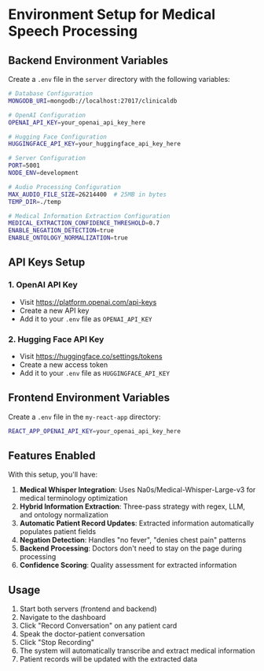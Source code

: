 # Environment Setup for Medical Speech Processing

## Backend Environment Variables

Create a `.env` file in the `server` directory with the following variables:

```bash
# Database Configuration
MONGODB_URI=mongodb://localhost:27017/clinicaldb

# OpenAI Configuration
OPENAI_API_KEY=your_openai_api_key_here

# Hugging Face Configuration
HUGGINGFACE_API_KEY=your_huggingface_api_key_here

# Server Configuration
PORT=5001
NODE_ENV=development

# Audio Processing Configuration
MAX_AUDIO_FILE_SIZE=26214400  # 25MB in bytes
TEMP_DIR=./temp

# Medical Information Extraction Configuration
MEDICAL_EXTRACTION_CONFIDENCE_THRESHOLD=0.7
ENABLE_NEGATION_DETECTION=true
ENABLE_ONTOLOGY_NORMALIZATION=true
```

## API Keys Setup

### 1. OpenAI API Key
- Visit https://platform.openai.com/api-keys
- Create a new API key
- Add it to your `.env` file as `OPENAI_API_KEY`

### 2. Hugging Face API Key
- Visit https://huggingface.co/settings/tokens
- Create a new access token
- Add it to your `.env` file as `HUGGINGFACE_API_KEY`

## Frontend Environment Variables

Create a `.env` file in the `my-react-app` directory:

```bash
REACT_APP_OPENAI_API_KEY=your_openai_api_key_here
```

## Features Enabled

With this setup, you'll have:

1. **Medical Whisper Integration**: Uses Na0s/Medical-Whisper-Large-v3 for medical terminology optimization
2. **Hybrid Information Extraction**: Three-pass strategy with regex, LLM, and ontology normalization
3. **Automatic Patient Record Updates**: Extracted information automatically populates patient fields
4. **Negation Detection**: Handles "no fever", "denies chest pain" patterns
5. **Backend Processing**: Doctors don't need to stay on the page during processing
6. **Confidence Scoring**: Quality assessment for extracted information

## Usage

1. Start both servers (frontend and backend)
2. Navigate to the dashboard
3. Click "Record Conversation" on any patient card
4. Speak the doctor-patient conversation
5. Click "Stop Recording"
6. The system will automatically transcribe and extract medical information
7. Patient records will be updated with the extracted data


